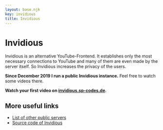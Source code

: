 ```yaml
---
layout: base.njk
key: invidious
title: Invidious
---
```

# Invidious

Invidious is an alternative YouTube-Frontend. It establishes only the most necessary connections to YouTube and many of them are even made by the server itself. So Invidious increases the privacy of the users.

__Since December 2019 I run a public Invidious instance.__ Feel free to watch some videos there.

__Watch your first video on [invidious.sp-codes.de](https://invidious.sp-codes.de).__

## More useful links

* [List of other public servers](https://github.com/omarroth/invidious/wiki/Invidious-Instances)
* [Source code of Invidious](https://github.com/omarroth/invidious)

